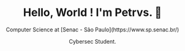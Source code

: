 <div align="center">
<h1>Hello, World ! I'm Petrvs. 🧠</h1>

<p>Computer Science at [Senac - São Paulo](https://www.sp.senac.br/)</p>
<p>Cybersec Student.</p>
</div>
